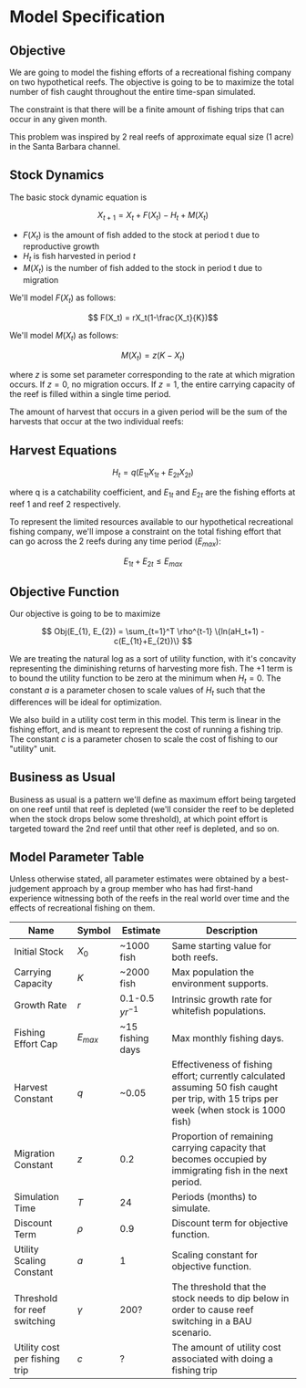 
# Model Specification

## Objective

We are going to model the fishing efforts of a recreational fishing company
on two hypothetical reefs. The objective is going to be to maximize the total
number of fish caught throughout the entire time-span simulated.

The constraint is that there will be a finite amount of fishing trips that can
occur in any given month.

This problem was inspired by 2 real reefs of approximate equal size (1 acre) in the Santa Barbara channel.

## Stock Dynamics

The basic stock dynamic equation is 

$$ X_{t+1} = X_t + F(X_t) - H_t + M(X_t) $$

- $F(X_t)$ is the amount of fish added to the stock at period t due to reproductive growth
- $H_t$ is fish harvested in period $t$
- $M(X_t)$ is the number of fish added to the stock in period t due to migration

We'll model $F(X_t)$ as follows:

$$ F(X_t) = rX_t(1-\frac{X_t}{K})$$

We'll model $M(X_t)$ as follows:

$$ M(X_t) = z(K-X_t) $$

where $z$ is some set parameter corresponding to the rate at which migration occurs.
If $z=0$, no migration occurs. If $z=1$, the entire carrying capacity of the reef is filled within a single time period.

The amount of harvest that occurs in a given period will be the sum of the harvests that occur at 
the two individual reefs:

## Harvest Equations

$$ H_t = q(E_{1t}X_{1t} + E_{2t}X_{2t}) $$

where q is a catchability coefficient, and $E_{1t}$ and $E_{2t}$ are the fishing efforts at reef 1 and reef 2 respectively.

To represent the limited resources available to our hypothetical recreational fishing company, we'll impose a constraint on the total fishing effort that can go across the 2 reefs during any time period ($E_{max}$):

$$ E_{1t} + E_{2t} \le E_{max} $$


## Objective Function

Our objective is going to be to maximize

$$ Obj(E_{1}, E_{2}) = \sum_{t=1}^T \rho^{t-1} \{ln(aH_t+1) - c(E_{1t}+E_{2t})\} $$

We are treating the natural log as a sort of utility function, with it's concavity representing the diminishing returns of harvesting more fish. The +1 term is to bound the utility function to be zero at the minimum when $H_t=0$. The constant $a$ is a parameter chosen to scale values of $H_t$ such that the differences will be ideal for optimization.

We also build in a utility cost term in this model. This term is linear in the fishing effort, and is meant to represent the cost of running a fishing trip. The constant $c$ is a parameter chosen to scale the cost of fishing to our "utility" unit.

## Business as Usual

Business as usual is a pattern we'll define as maximum effort being targeted on one reef until that reef is depleted (we'll consider the reef to be depleted when the stock drops below some threshold), at which point effort is targeted toward the 2nd reef until that other reef is depleted, and so on.

## Model Parameter Table

Unless otherwise stated, all parameter estimates were obtained by a best-judgement approach by a group member who has had first-hand experience witnessing both of the reefs in the real world over time and the effects of recreational fishing on them.

| **Name**                | **Symbol** | **Estimate**        | **Description**                                      |
|-------------------------|------------|---------------------|------------------------------------------------------|
| Initial Stock           | $X_0$      | ~1000 fish          | Same starting value for both reefs.                 |
| Carrying Capacity       | $K$        | ~2000 fish          | Max population the environment supports.            |
| Growth Rate             | $r$        | 0.1-0.5 $yr^{-1}$   | Intrinsic growth rate for whitefish populations.     |
| Fishing Effort Cap      | $E_{max}$  | ~15 fishing days    | Max monthly fishing days.                           |
| Harvest Constant        | $q$        | ~0.05             | Effectiveness of fishing effort; currently calculated assuming 50 fish caught per trip, with 15 trips per week (when stock is 1000 fish) |
| Migration Constant      | $z$        | 0.2                 | Proportion of remaining carrying capacity that becomes occupied by immigrating fish in the next period.         |
| Simulation Time         | $T$        | 24                 | Periods (months) to simulate.                       |
| Discount Term           | $\rho$     | 0.9                 | Discount term for objective function.                |
| Utility Scaling Constant| $a$        | 1                   | Scaling constant for objective function.             |
| Threshold for reef switching | $\gamma$        | 200?                   | The threshold that the stock needs to dip below in order to cause reef switching in a BAU scenario.             |
| Utility cost per fishing trip | $c$        | ?                  | The amount of utility cost associated with doing a fishing trip            |
